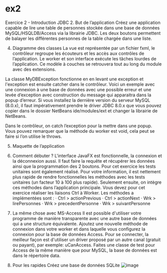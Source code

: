 # ex2
Exercice 2 - Introduction JDBC
2. But de l’application
Créez une application capable de lire une table de personnes stockée dans une base de données MySQL/HSQLDB/Access via la librairie JDBC. Les deux boutons permettent de balayer les différentes personnes de la table chargée dans une liste.

4. Diagramme des classes
La vue est représentée par un fichier fxml, le contrôleur regroupe les écouteurs et les accès aux contrôles de l’application. Le worker et son interface exécute les tâches lourdes de l’application. Ce modèle à couches se retrouvera tout au long du module avec des extensions.  


La classe MyDBException fonctionne en en levant une exception et l'exception est ensuite catcher dans le contrôleur. 
Voici un exemple avec une connexion à une base de données avec une possible erreur et une levée d’exception avec construction du message qui apparaitra dans la popup d’erreur. 
Si vous installez la dernière version du serveur MySQL (8.0.x), il faut impérativement prendre le driver JDBC 8.0.x que vous pouvez copier dans le dossier NetBeans ide/modules/ext et changer la librairie de NetBeans.


Dans le contrôleur, on catch l’exception pour la mettre dans une popup. Vous pouvez remarquer que la méthode du worker est void, cela peut se faire si l’on utilise le throws.


5. Maquette de l’application



6. Comment débuter ?
L'interface JavaFX est fonctionnelle, la connexion et la déconnexion aussi. Il faut faire la requête et récupérer les données ainsi que la programmation des 2 boutons.
Pour cet exercice les tests unitaires sont également réalisé. Pour votre information, il est nettement plus rapide de rendre fonctionnelles les méthodes avec les tests unitaires (un facteur 10 à 100 plus rapide). Seulement ensuite, on intègre ces méthodes dans l’application principale.
Vous devez pour cet exercice réaliser les liaisons Ctrl à Worker.
Les méthodes a implémentées sont :
	· Ctrl > actionPrevious
	· Ctrl > actionNext
	· Wrk > lirePersonnes
	· Wrk > precedentPersonne
	· Wrk > suivantPersonne
7. La même chose avec MS-Access
Il est possible d'utiliser votre programme de manière transparente avec une autre base de données qui a une structure équivalente. Ajoutez une nouvelle méthode de connexion dans votre worker et dans laquelle vous configurez la connexion pour la base de données Access. 
Pour se connecter, la meilleur façon est d'utiliser un driver proposé par un autre canal (gratuit ou payant), par exemple: uCanAccess. 
Faites une classe de test pour Access de la même manière que pour MySQL, la base de données est dans le répertoire data.
8. Pour les rapides
Créez une base de données SQLite ![image](https://user-images.githubusercontent.com/3630367/186989841-26850ec8-bfa8-4888-a348-5e298597598a.png)
